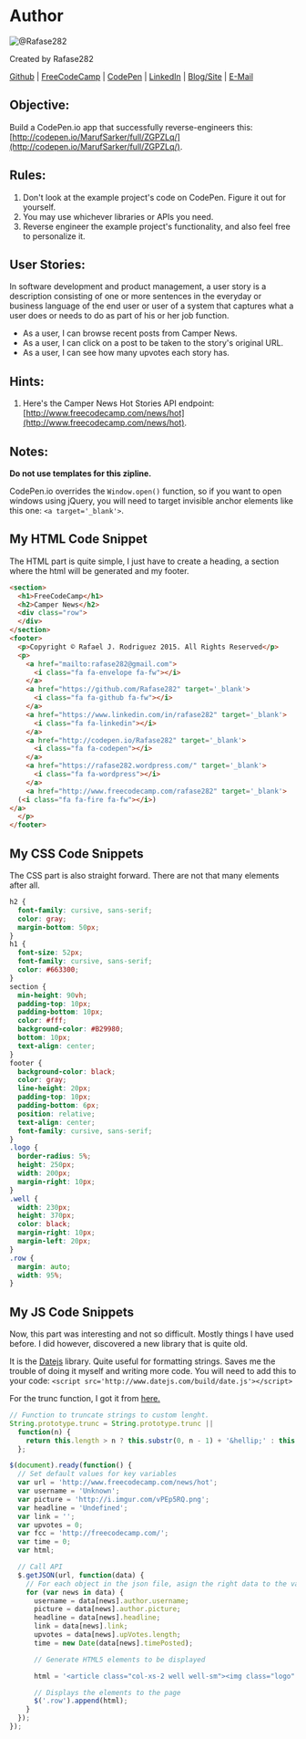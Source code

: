 # Author
![@Rafase282](https://avatars0.githubusercontent.com/Rafase282?&s=128)

Created by Rafase282

[Github](https://github.com/Rafase282) | [FreeCodeCamp](http://www.freecodecamp.com/rafase282) | [CodePen](http://codepen.io/Rafase282/) | [LinkedIn](https://www.linkedin.com/in/rafase282) | [Blog/Site](https://rafase282.wordpress.com/) | [E-Mail](mailto:rafase282@gmail.com)

## Objective:
Build a CodePen.io app that successfully reverse-engineers this: [http://codepen.io/MarufSarker/full/ZGPZLq/](http://codepen.io/MarufSarker/full/ZGPZLq/).

## Rules:
1. Don't look at the example project's code on CodePen. Figure it out for yourself.
2. You may use whichever libraries or APIs you need.
3. Reverse engineer the example project's functionality, and also feel free to personalize it.

## User Stories:
In software development and product management, a user story is a description consisting of one or more sentences in the everyday or business language of the end user or user of a system that captures what a user does or needs to do as part of his or her job function.
- As a user, I can browse recent posts from Camper News.
- As a user, I can click on a post to be taken to the story's original URL.
- As a user, I can see how many upvotes each story has.

## Hints:
1. Here's the Camper News Hot Stories API endpoint: [http://www.freecodecamp.com/news/hot](http://www.freecodecamp.com/news/hot).

## Notes:
**Do not use templates for this zipline.**

CodePen.io overrides the `Window.open()` function, so if you want to open windows using jQuery, you will need to target invisible anchor elements like this one: `<a target='_blank'>`.

## My HTML Code Snippet
The HTML part is quite simple, I just have to create a heading, a section where the html will be generated and my footer.

```html
<section>
  <h1>FreeCodeCamp</h1>
  <h2>Camper News</h2>
  <div class="row">
  </div>
</section>
<footer>
  <p>Copyright © Rafael J. Rodriguez 2015. All Rights Reserved</p>
  <p>
    <a href="mailto:rafase282@gmail.com">
      <i class="fa fa-envelope fa-fw"></i>
    </a>
    <a href="https://github.com/Rafase282" target='_blank'>
      <i class="fa fa-github fa-fw"></i>
    </a>
    <a href="https://www.linkedin.com/in/rafase282" target='_blank'>
      <i class="fa fa-linkedin"></i>
    </a>
    <a href="http://codepen.io/Rafase282" target='_blank'>
      <i class="fa fa-codepen"></i>
    </a>
    <a href="https://rafase282.wordpress.com/" target='_blank'>
      <i class="fa fa-wordpress"></i>
    </a>
    <a href="http://www.freecodecamp.com/rafase282" target='_blank'>
  (<i class="fa fa-fire fa-fw"></i>)
</a>
  </p>
</footer>
```

## My CSS Code Snippets
The CSS part is also straight forward. There are not that many elements after all.

```css
h2 {
  font-family: cursive, sans-serif;
  color: gray;
  margin-bottom: 50px;
}
h1 {
  font-size: 52px;
  font-family: cursive, sans-serif;
  color: #663300;
}
section {
  min-height: 90vh;
  padding-top: 10px;
  padding-bottom: 10px;
  color: #fff;
  background-color: #B29980;
  bottom: 10px;
  text-align: center;
}
footer {
  background-color: black;
  color: gray;
  line-height: 20px;
  padding-top: 10px;
  padding-bottom: 6px;
  position: relative;
  text-align: center;
  font-family: cursive, sans-serif;
}
.logo {
  border-radius: 5%;
  height: 250px;
  width: 200px;
  margin-right: 10px;
}
.well {
  width: 230px;
  height: 370px;
  color: black;
  margin-right: 10px;
  margin-left: 20px;
}
.row {
  margin: auto;
  width: 95%;
}
```

## My JS Code Snippets
Now, this part was interesting and not so difficult. Mostly things I have used before. I did however, discovered a new library that is quite old.

It is the [Datejs](https://github.com/datejs/Datejs) library. Quite useful for formatting strings. Saves me the trouble of doing it myself and writing more code. You will need to add this to your code: `<script src='http://www.datejs.com/build/date.js'></script>`

For the trunc function, I got it from [here.](http://stackoverflow.com/questions/1199352/smart-way-to-shorten-long-strings-with-javascript)

```js
// Function to truncate strings to custom lenght.
String.prototype.trunc = String.prototype.trunc ||
  function(n) {
    return this.length > n ? this.substr(0, n - 1) + '&hellip;' : this;
  };

$(document).ready(function() {
  // Set default values for key variables
  var url = 'http://www.freecodecamp.com/news/hot';
  var username = 'Unknown';
  var picture = 'http://i.imgur.com/vPEp5RQ.png';
  var headline = 'Undefined';
  var link = '';
  var upvotes = 0;
  var fcc = 'http://freecodecamp.com/';
  var time = 0;
  var html;

  // Call API
  $.getJSON(url, function(data) {
    // For each object in the json file, asign the right data to the variables.
    for (var news in data) {
      username = data[news].author.username;
      picture = data[news].author.picture;
      headline = data[news].headline;
      link = data[news].link;
      upvotes = data[news].upVotes.length;
      time = new Date(data[news].timePosted);

      // Generate HTML5 elements to be displayed

      html = '<article class="col-xs-2 well well-sm"><img class="logo" src="' + picture + '"><a href="' + fcc + username + '" target="_blank"><p>by' + username + '(<i class="fa fa-fire fa-fw"></i>)<span class="glyphicon glyphicon glyphicon-arrow-up"></span>' + upvotes + '</p></a><a href="' + link + '"target="_blank"><p>' + headline.trunc(50) + '</p></a><p> Posted on: ' + time.toString('ddd d, MMM yyyy') + '</p></article>';

      // Displays the elements to the page
      $('.row').append(html);
    }
  });
});
```
